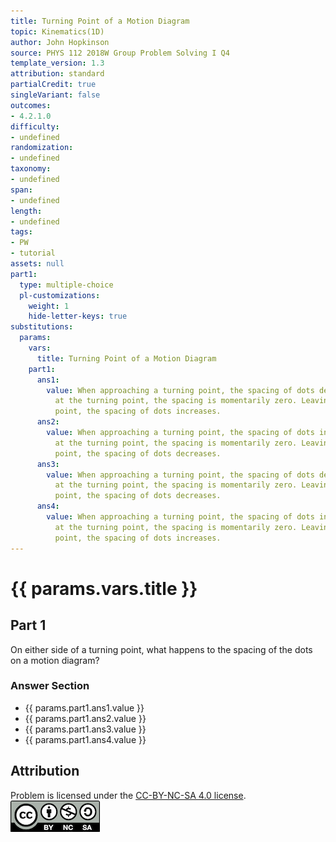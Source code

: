 ```yaml
---
title: Turning Point of a Motion Diagram
topic: Kinematics(1D)
author: John Hopkinson
source: PHYS 112 2018W Group Problem Solving I Q4
template_version: 1.3
attribution: standard
partialCredit: true
singleVariant: false
outcomes:
- 4.2.1.0
difficulty:
- undefined
randomization:
- undefined
taxonomy:
- undefined
span:
- undefined
length:
- undefined
tags:
- PW
- tutorial
assets: null
part1:
  type: multiple-choice
  pl-customizations:
    weight: 1
    hide-letter-keys: true
substitutions:
  params:
    vars:
      title: Turning Point of a Motion Diagram
    part1:
      ans1:
        value: When approaching a turning point, the spacing of dots decreases. Right
          at the turning point, the spacing is momentarily zero. Leaving a turning
          point, the spacing of dots increases.
      ans2:
        value: When approaching a turning point, the spacing of dots increases. Right
          at the turning point, the spacing is momentarily zero. Leaving a turning
          point, the spacing of dots decreases.
      ans3:
        value: When approaching a turning point, the spacing of dots decreases. Right
          at the turning point, the spacing is momentarily zero. Leaving a turning
          point, the spacing of dots decreases.
      ans4:
        value: When approaching a turning point, the spacing of dots increases. Right
          at the turning point, the spacing is momentarily zero. Leaving a turning
          point, the spacing of dots increases.
---
```

# {{ params.vars.title }}

## Part 1

On either side of a turning point, what happens to the spacing of the dots on a motion diagram?

### Answer Section

- {{ params.part1.ans1.value }}
- {{ params.part1.ans2.value }}
- {{ params.part1.ans3.value }}
- {{ params.part1.ans4.value }}

## Attribution

Problem is licensed under the [CC-BY-NC-SA 4.0 license](https://creativecommons.org/licenses/by-nc-sa/4.0/).<br> ![The Creative Commons 4.0 license requiring attribution-BY, non-commercial-NC, and share-alike-SA license.](https://raw.githubusercontent.com/firasm/bits/master/by-nc-sa.png)